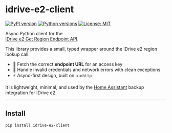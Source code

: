 # idrive-e2-client

[![PyPI version](https://img.shields.io/pypi/v/idrive-e2-client.svg)](https://pypi.org/project/idrive-e2-client/)
[![Python versions](https://img.shields.io/pypi/pyversions/idrive-e2-client.svg)](https://pypi.org/project/idrive-e2-client/)
[![License: MIT](https://img.shields.io/badge/License-MIT-yellow.svg)](LICENSE)

Async Python client for the  
[IDrive e2 Get Region Endpoint API](https://www.idrive.com/s3-storage-e2/guides/get_region_endpoint).  

This library provides a small, typed wrapper around the IDrive e2 region lookup call:

- 🔑 Fetch the correct **endpoint URL** for an access key  
- 🚦 Handle invalid credentials and network errors with clean exceptions  
- ⚡ Async-first design, built on `aiohttp`  

It is lightweight, minimal, and used by the [Home Assistant](https://www.home-assistant.io/) backup integration for IDrive e2.

---

## Install

```bash
pip install idrive-e2-client
